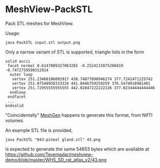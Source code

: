 # MeshView-PackSTL

Pack STL meshes for MeshView.

Usage:

`java PackSTL input.stl output.png`

Only a narrow variant of STL is supported, triangle lists in the form

    solid ascii
     facet normal 0.6147089327063285 -0.2524115075206019 -0.7472759590152914
      outer loop
       vertex 251.23466106092917 438.74877098946274 377.7241471225742
       vertex 251.07548958333334 441.8446759259259 376.5474918981481
       vertex 251.72955555555555 442.02847222222226 377.02344444444446
      endloop
     endfacet
     ...
    endsolid

"Coincidentally" [MeshGen](https://www.nitrc.org/projects/meshgen/) happens to generate this format, from NIfTI volumes.

An example STL file is provided,

`java PackSTL "043-pineal gland.stl" 43.png`

is expected to generate the same 54653 bytes which are available at https://github.com/Tevemadar/meshview-demo/blob/master/WHS_SD_rat_atlas_v2/43.png
